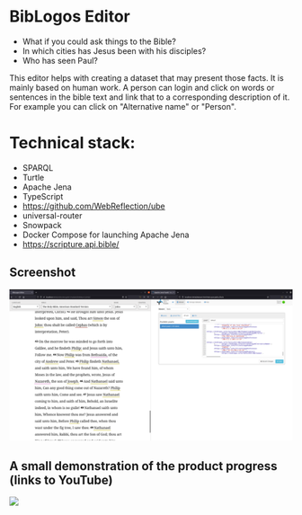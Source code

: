 # BibLogos Editor

- What if you could ask things to the Bible? 
- In which cities has Jesus been with his disciples? 
- Who has seen Paul?

This editor helps with creating a dataset that may present those facts. It is mainly based on human work. A person can login and click on words or sentences in the bible text and link that to a corresponding description of it. For example you can click on "Alternative name" or "Person".

# Technical stack:

- SPARQL
- Turtle
- Apache Jena
- TypeScript
- https://github.com/WebReflection/ube
- universal-router
- Snowpack
- Docker Compose for launching Apache Jena
- https://scripture.api.bible/

## Screenshot

![screenshot](https://raw.githubusercontent.com/BibLogos/editor/main/screenshots/BibLogos-editor.png?token=AAFHBNZXKK5AASB2TX3PQRDBTZCR2)

## A small demonstration of the product progress (links to YouTube)

[<img src="https://i.ytimg.com/vi_webp/XYsRmsiwMNY/maxresdefault.webp">](https://www.youtube.com/watch?v=XYsRmsiwMNY)